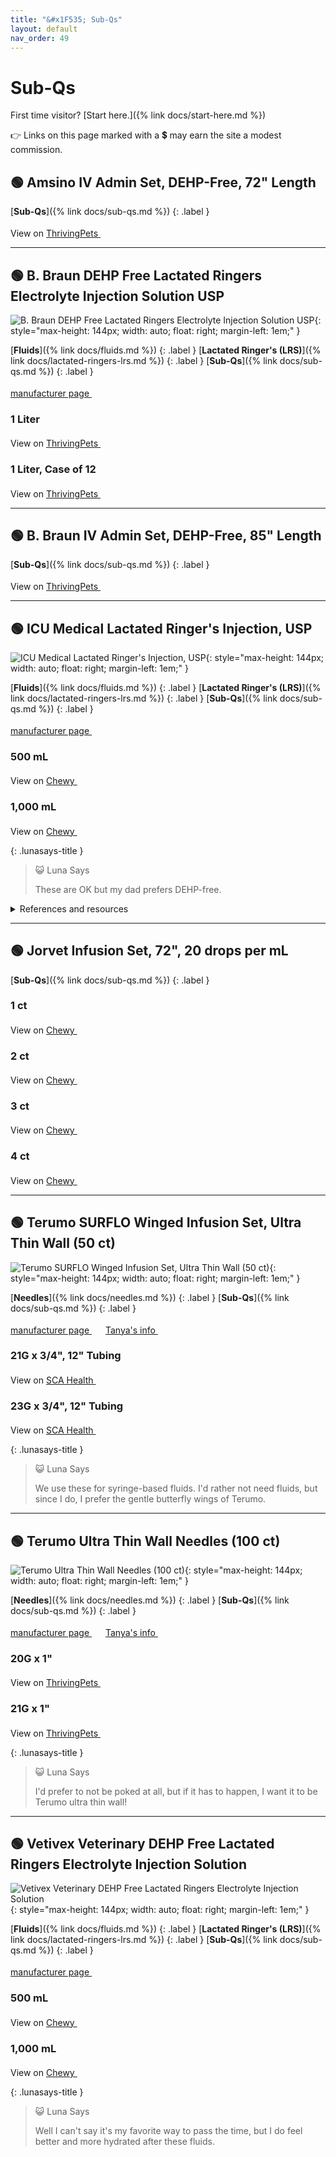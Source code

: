 ```yaml
---
title: "&#x1F535; Sub-Qs"
layout: default
nav_order: 49
---
```


# Sub-Qs

First time visitor? [Start here.]({% link docs/start-here.md %})

&#x1F449; Links on this page marked with a &#x1f4b2; may earn the site a modest commission.



## &#x1F7E2; Amsino IV Admin Set, DEHP-Free, 72" Length

[**Sub-Qs**]({% link docs/sub-qs.md %})
{: .label }

View on <a href="https://thrivingpets.com/products/iv-admin-set-dehp-free-72" class="external" target="_blank">ThrivingPets&nbsp;<svg width="18" height="18" viewBox="0 0 24 24"><use xlink:href="#svg-external-link"></use></svg></a>

* * *



## &#x1F7E2; B. Braun DEHP Free Lactated Ringers Electrolyte Injection Solution USP

![B. Braun DEHP Free Lactated Ringers Electrolyte Injection Solution USP](https://www.bbraunusa.com/content/dam/catalog/bbraun/bbraunProductCatalog/S/AEM2015/en-us/b253/lactated-ringer-sinjections.jpeg.transform/1000/image.jpg){: style="max-height: 144px; width: auto; float: right; margin-left: 1em;" }

[**Fluids**]({% link docs/fluids.md %})
{: .label }
[**Lactated Ringer's (LRS)**]({% link docs/lactated-ringers-lrs.md %})
{: .label }
[**Sub-Qs**]({% link docs/sub-qs.md %})
{: .label }

 <a href="https://www.bbraunusa.com/en/products/b/lactated-ringer-sinjections.html" class="external" target="_blank">manufacturer page&nbsp;<svg width="18" height="18" viewBox="0 0 24 24"><use xlink:href="#svg-external-link"></use></svg></a>

### 1 Liter

View on <a href="https://thrivingpets.com/products/lactated-ringers-inj-usp-1-liter-bags" class="external" target="_blank">ThrivingPets&nbsp;<svg width="18" height="18" viewBox="0 0 24 24"><use xlink:href="#svg-external-link"></use></svg></a>

### 1 Liter, Case of 12

View on <a href="https://thrivingpets.com/products/lactated-ringers-inj-usp-1-liter-bags-braun-brand-dehp-free-bags-case-of-12-bags" class="external" target="_blank">ThrivingPets&nbsp;<svg width="18" height="18" viewBox="0 0 24 24"><use xlink:href="#svg-external-link"></use></svg></a>

* * *



## &#x1F7E2; B. Braun IV Admin Set, DEHP-Free, 85" Length

[**Sub-Qs**]({% link docs/sub-qs.md %})
{: .label }

View on <a href="https://thrivingpets.com/products/iv-admin-set-dehp-free-braun-v1501" class="external" target="_blank">ThrivingPets&nbsp;<svg width="18" height="18" viewBox="0 0 24 24"><use xlink:href="#svg-external-link"></use></svg></a>

* * *



## &#x1F7E2; ICU Medical Lactated Ringer's Injection, USP

![ICU Medical Lactated Ringer's Injection, USP](https://www.icumed.com/media/mbqnclgu/0990-7953-09_350x350.jpg?format=webp){: style="max-height: 144px; width: auto; float: right; margin-left: 1em;" }

[**Fluids**]({% link docs/fluids.md %})
{: .label }
[**Lactated Ringer's (LRS)**]({% link docs/lactated-ringers-lrs.md %})
{: .label }
[**Sub-Qs**]({% link docs/sub-qs.md %})
{: .label }

 <a href="https://www.icumed.com/iv-solutions/sol-lactated-ringers-injection/" class="external" target="_blank">manufacturer page&nbsp;<svg width="18" height="18" viewBox="0 0 24 24"><use xlink:href="#svg-external-link"></use></svg></a>

### 500 mL

View on <a href="https://www.chewy.com/dp/180861" class="external" target="_blank">Chewy&nbsp;<svg width="18" height="18" viewBox="0 0 24 24"><use xlink:href="#svg-external-link"></use></svg></a>

### 1,000 mL

View on <a href="https://www.chewy.com/dp/173585" class="external" target="_blank">Chewy&nbsp;<svg width="18" height="18" viewBox="0 0 24 24"><use xlink:href="#svg-external-link"></use></svg></a>

{: .lunasays-title }
> &#x1F63A; Luna Says
>
> These are OK but my dad prefers DEHP-free.

<details markdown="block">
<summary>References and resources</summary>

1.  ICU Medical Issues a Voluntary Nationwide Recall of Lactated Ringer's Injection, USP Due to the Presence of Particulate Matter. FDA. May 8, 2020. <a href="https://www.fda.gov/safety/recalls-market-withdrawals-safety-alerts/icu-medical-issues-voluntary-nationwide-recall-lactated-ringers-injection-usp-due-presence" class="external" target="_blank">https://www.fda.gov/safety/recalls-market-withdrawals-safety-alerts/icu-medical-issues-voluntary-nationwide-recall-lactated-ringers-injection-usp-due-presence&nbsp;<svg width="18" height="18" viewBox="0 0 24 24"><use xlink:href="#svg-external-link"></use></svg></a>

</details>

* * *



## &#x1F7E2; Jorvet Infusion Set, 72", 20 drops per mL

[**Sub-Qs**]({% link docs/sub-qs.md %})
{: .label }

### 1 ct

View on <a href="https://www.chewy.com/dp/204475" class="external" target="_blank">Chewy&nbsp;<svg width="18" height="18" viewBox="0 0 24 24"><use xlink:href="#svg-external-link"></use></svg></a>

### 2 ct

View on <a href="https://www.chewy.com/dp/316435" class="external" target="_blank">Chewy&nbsp;<svg width="18" height="18" viewBox="0 0 24 24"><use xlink:href="#svg-external-link"></use></svg></a>

### 3 ct

View on <a href="https://www.chewy.com/dp/322121" class="external" target="_blank">Chewy&nbsp;<svg width="18" height="18" viewBox="0 0 24 24"><use xlink:href="#svg-external-link"></use></svg></a>

### 4 ct

View on <a href="https://www.chewy.com/dp/322122" class="external" target="_blank">Chewy&nbsp;<svg width="18" height="18" viewBox="0 0 24 24"><use xlink:href="#svg-external-link"></use></svg></a>

* * *



## &#x1F7E2; Terumo SURFLO Winged Infusion Set, Ultra Thin Wall (50 ct)

![Terumo SURFLO Winged Infusion Set, Ultra Thin Wall (50 ct)](https://www.terumotmp.com/content/terumo-tmp-www/en_us/home/products/infusion-and-blood-collection/surflo-winged-infusion-sets/_jcr_content/image.img.jpg){: style="max-height: 144px; width: auto; float: right; margin-left: 1em;" }

[**Needles**]({% link docs/needles.md %})
{: .label }
[**Sub-Qs**]({% link docs/sub-qs.md %})
{: .label }

 <a href="https://www.terumotmp.com/products/infusion-and-blood-collection/surflo-winged-infusion-sets.html" class="external" target="_blank">manufacturer page&nbsp;<svg width="18" height="18" viewBox="0 0 24 24"><use xlink:href="#svg-external-link"></use></svg></a> <a href="https://felinecrf.org/subcutaneous_fluids_syringe.htm#what_you_need" class="external" target="_blank">Tanya's info&nbsp;<svg width="18" height="18" viewBox="0 0 24 24"><use xlink:href="#svg-external-link"></use></svg></a>

### 21G x 3/4", 12" Tubing

View on <a href="https://www.scahealth.com/p/surflo-winged-infusion-set-21g-x-3-4-in-ultra-thin-wall-12-in-tubing" class="external" target="_blank">SCA Health&nbsp;<svg width="18" height="18" viewBox="0 0 24 24"><use xlink:href="#svg-external-link"></use></svg></a>

### 23G x 3/4", 12" Tubing

View on <a href="https://www.scahealth.com/p/surflo-winged-infusion-set-23g-x-3-4-in-ultra-thin-wall-12-in-tubing" class="external" target="_blank">SCA Health&nbsp;<svg width="18" height="18" viewBox="0 0 24 24"><use xlink:href="#svg-external-link"></use></svg></a>

{: .lunasays-title }
> &#x1F63A; Luna Says
>
> We use these for syringe-based fluids. I'd rather not need fluids, but since I do, I prefer the gentle butterfly wings of Terumo.

* * *



## &#x1F7E2; Terumo Ultra Thin Wall Needles (100 ct)

![Terumo Ultra Thin Wall Needles (100 ct)](https://www.terumotmp.com/content/terumo-tmp-www/en_us/home/products/hypodermics/terumo-hypodermic-needles/_jcr_content/image.img.jpg){: style="max-height: 144px; width: auto; float: right; margin-left: 1em;" }

[**Needles**]({% link docs/needles.md %})
{: .label }
[**Sub-Qs**]({% link docs/sub-qs.md %})
{: .label }

 <a href="https://www.terumotmp.com/products/hypodermics/terumo-hypodermic-needles.html" class="external" target="_blank">manufacturer page&nbsp;<svg width="18" height="18" viewBox="0 0 24 24"><use xlink:href="#svg-external-link"></use></svg></a> <a href="https://felinecrf.org/subcutaneous_fluids_giving_set.htm#what_you_need" class="external" target="_blank">Tanya's info&nbsp;<svg width="18" height="18" viewBox="0 0 24 24"><use xlink:href="#svg-external-link"></use></svg></a>

### 20G x 1"

View on <a href="https://thrivingpets.com/products/terumo-needles-thin-wall-20-gauge-1-inch-box-of-100" class="external" target="_blank">ThrivingPets&nbsp;<svg width="18" height="18" viewBox="0 0 24 24"><use xlink:href="#svg-external-link"></use></svg></a>

### 21G x 1"

View on <a href="https://thrivingpets.com/products/terumo-needles-thin-wall-21-gauge-1-inch-box-of-100" class="external" target="_blank">ThrivingPets&nbsp;<svg width="18" height="18" viewBox="0 0 24 24"><use xlink:href="#svg-external-link"></use></svg></a>

{: .lunasays-title }
> &#x1F63A; Luna Says
>
> I'd prefer to not be poked at all, but if it has to happen, I want it to be Terumo ultra thin wall!

* * *



## &#x1F7E2; Vetivex Veterinary DEHP Free Lactated Ringers Electrolyte Injection Solution

![Vetivex Veterinary DEHP Free Lactated Ringers Electrolyte Injection Solution](https://www.dechra-us.com/admin/public/getimage.ashx?Crop=0&Image=/Files/Images/Ecom/Products/US/vetivexlrs_group_0321.jpg&Format=jpg&AlternativeImage=/files/Images/placeholder-image.png&Width=600&Quality=75){: style="max-height: 144px; width: auto; float: right; margin-left: 1em;" }

[**Fluids**]({% link docs/fluids.md %})
{: .label }
[**Lactated Ringer's (LRS)**]({% link docs/lactated-ringers-lrs.md %})
{: .label }
[**Sub-Qs**]({% link docs/sub-qs.md %})
{: .label }

 <a href="https://www.dechra-us.com/our-products/us/companion-animal/cat/prescription/vetivex-veterinary-fluids#Veterinary-Lactated-Ringer-s-Injection-USP" class="external" target="_blank">manufacturer page&nbsp;<svg width="18" height="18" viewBox="0 0 24 24"><use xlink:href="#svg-external-link"></use></svg></a>

### 500 mL

View on <a href="https://www.chewy.com/dp/179221" class="external" target="_blank">Chewy&nbsp;<svg width="18" height="18" viewBox="0 0 24 24"><use xlink:href="#svg-external-link"></use></svg></a>

### 1,000 mL

View on <a href="https://www.chewy.com/dp/179220" class="external" target="_blank">Chewy&nbsp;<svg width="18" height="18" viewBox="0 0 24 24"><use xlink:href="#svg-external-link"></use></svg></a>

{: .lunasays-title }
> &#x1F63A; Luna Says
>
> Well I can't say it's my favorite way to pass the time, but I do feel better and more hydrated after these fluids.

<!-- Updated 2024-11-10 21:46:51.972489Z -->
